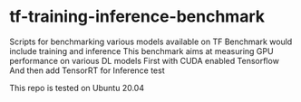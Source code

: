 # tf-training-inference-benchmark

Scripts for benchmarking various models available on TF
Benchmark would include training and inference
This benchmark aims at measuring GPU performance on various DL models
First with CUDA enabled Tensorflow
And then add TensorRT for Inference test

This repo is tested on Ubuntu 20.04
